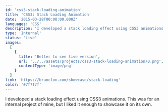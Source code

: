 ```yaml
---
id: 'css3-stack-loading-animation'
title: 'CSS3: Stack Loading Animation'
date: '2015-03-28T00:00:00.000Z'
languages: 'CSS'
description: 'I developed a stack loading effect using CSS3 animations. This was for an internal project of mine, but I liked it enough to showcase it on its own.'
type: 'Internal'
status: 'Live'
images:
  [
    {
      title: 'Better to see live version',
      url: '../../assets/projects/css3-stack-loading-animation/0.png',
      contentType: 'image/png'
    }
  ]
link: 'https://branclon.com/showcase/stack-loading'
color: '#7f7f7f'
---
```


I developed a stack loading effect using CSS3 animations. This was for an internal project of mine, but I liked it enough to showcase it on its own.
